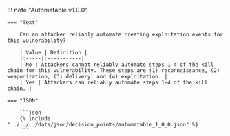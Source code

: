 <!-- This content is autogenerated by doctools.py. Do not Edit. -->
!!! note "Automatable v1.0.0"

    === "Text" 
    
        Can an attacker reliably automate creating exploitation events for this vulnerability?

        | Value | Definition |
        |:-----|:-----------|
        | No | Attackers cannot reliably automate steps 1-4 of the kill chain for this vulnerability. These steps are (1) reconnaissance, (2) weaponization, (3) delivery, and (4) exploitation. |
        | Yes | Attackers can reliably automate steps 1-4 of the kill chain. |
        
    === "JSON"
    
        ```json
        {% include "../../../data/json/decision_points/automatable_1_0_0.json" %}
        ```
